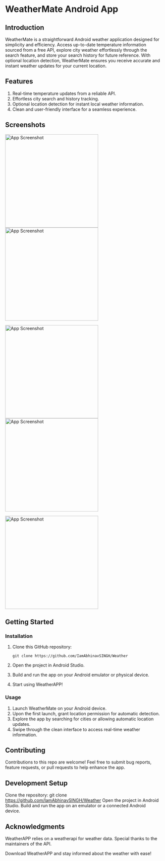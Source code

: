 # WeatherMate Android App


## Introduction

WeatherMate is a straightforward Android weather application designed for simplicity and efficiency. Access up-to-date temperature information sourced from a free API, explore city weather effortlessly through the search feature, and store your search history for future reference. With optional location detection, WeatherMate ensures you receive accurate and instant weather updates for your current location.

## Features

1. Real-time temperature updates from a reliable API.
2. Effortless city search and history tracking.
3. Optional location detection for instant local weather information.
4. Clean and user-friendly interface for a seamless experience.

## Screenshots

<img src="/screenshots/ss01.png" alt="App Screenshot" width="300"> <img src="/screenshots/ss02.png" alt="App Screenshot" width="300">


<img src="/screenshots/ss03.png" alt="App Screenshot" width="300"> <img src="/screenshots/ss04.png" alt="App Screenshot" width="300">


<img src="/screenshots/ss05.png" alt="App Screenshot" width="300"> 



## Getting Started

### Installation

1. Clone this GitHub repository:
   ```shell
   git clone https://github.com/IamAbhinavSINGH/Weather
   ```
2. Open the project in Android Studio.

3. Build and run the app on your Android emulator or physical device.

4. Start using WeatherAPP!

### Usage

1. Launch WeatherMate on your Android device.
2. Upon the first launch, grant location permission for automatic detection.
3. Explore the app by searching for cities or allowing automatic location updates.
4. Swipe through the clean interface to access real-time weather information.


## Contributing

Contributions to this repo are welcome! Feel free to submit bug reports, feature requests, or pull requests to help enhance the app.

## Development Setup

Clone the repository: git clone https://github.com/IamAbhinavSINGH/Weather
Open the project in Android Studio.
Build and run the app on an emulator or a connected Android device.

## Acknowledgments

WeatherAPP relies on a weatherapi for weather data. Special thanks to the maintainers of the API.

Download WeatherAPP and stay informed about the weather with ease!
